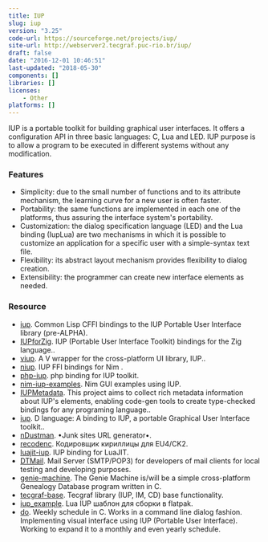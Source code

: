 ```yaml
---
title: IUP
slug: iup
version: "3.25"
code-url: https://sourceforge.net/projects/iup/
site-url: http://webserver2.tecgraf.puc-rio.br/iup/
draft: false
date: "2016-12-01 10:46:51"
last-updated: "2018-05-30"
components: []
libraries: []
licenses:
    - Other
platforms: []
---
```

IUP is a portable toolkit for building graphical user interfaces. It offers a configuration API in three basic languages: C, Lua and LED. IUP purpose is to allow a program to be executed in different systems without any modification.

<!--more-->

### Features

- Simplicity: due to the small number of functions and to its attribute mechanism, the learning curve for a new user is often faster.
- Portability: the same functions are implemented in each one of the platforms, thus assuring the interface system's portability.
- Customization: the dialog specification language (LED) and the Lua binding (IupLua) are two mechanisms in which it is possible to customize an application for a specific user with a simple-syntax text file.
- Flexibility: its abstract layout mechanism provides flexibility to dialog creation.
- Extensibility: the programmer can create new interface elements as needed.

### Resource
<!--github-projects-->
- [iup](https://github.com/lispnik/iup). Common Lisp CFFI bindings to the IUP Portable User Interface library (pre-ALPHA).
- [IUPforZig](https://github.com/batiati/IUPforZig). IUP (Portable User Interface Toolkit) bindings for the Zig language..
- [viup](https://github.com/kjlaw89/viup). A V wrapper for the cross-platform UI library, IUP..
- [niup](https://github.com/dariolah/niup). IUP FFI bindings for Nim .
- [php-iup](https://github.com/ghostjat/php-iup). php binding for IUP  toolkit.
- [nim-iup-examples](https://github.com/dariolah/nim-iup-examples). Nim GUI examples using IUP.
- [IUPMetadata](https://github.com/batiati/IUPMetadata). This project aims to collect rich metadata information about IUP's elements, enabling code-gen tools to create type-checked bindings for any programing language..
- [iup](https://github.com/carblue/iup). D language: A binding to IUP, a portable Graphical User Interface toolkit..
- [nDustman](https://github.com/Guevara-chan/nDustman). •Junk sites URL generator•.
- [recodenc](https://github.com/chomobi/recodenc). Кодировщик кириллицы для EU4/CK2.
- [luajit-iup](https://github.com/Playermet/luajit-iup). IUP binding for LuaJIT.
- [DTMail](https://github.com/DanArmor/DTMail). Mail Server (SMTP/POP3) for developers of mail clients for local testing and developing purposes.
- [genie-machine](https://github.com/dheadshot/genie-machine). The Genie Machine is/will be a simple cross-platform Genealogy Database program written in C.
- [tecgraf-base](https://github.com/lispnik/tecgraf-base). Tecgraf library (IUP, IM, CD)  base functionality.
- [iup_example](https://github.com/MrSyabro/iup_example). Lua IUP шаблон для сборки в flatpak.
- [do](https://github.com/marcelofcabral/do). Weekly schedule in C. Works in a command line dialog fashion. Implementing visual interface using IUP (Portable User Interface). Working to expand it to a monthly and even yearly schedule.

